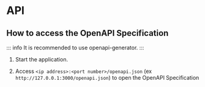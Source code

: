 # API

## How to access the OpenAPI Specification

::: info
It is recommended to use openapi-generator.
:::

1. Start the application.

2. Access `<ip address>:<port number>/openapi.json` (ex `http://127.0.0.1:3000/openapi.json`) to open the OpenAPI Specification

